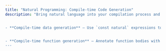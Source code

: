 ```yaml
---
title: "Natural Programming: Compile-time Code Generation"
description: "Bring natural language into your compilation process and generate code based on a prompt at compile-time. Just like having a Copilot baked into your build process.


- **Compile-time data generation** – Use `const natural` expressions to generate structured, realistic, and type-safe data during compilation. Ideal for generating meaningful test data.


- **Compile-time function generation** – Annotate function bodies with `@natural:code` and let the compiler generate the implementations based on natural language prompts.
---
```

